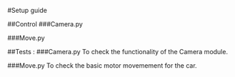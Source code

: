 #Setup guide

##Control
###Camera.py

###Move.py


##Tests :
###Camera.py
To check the functionality of the Camera module.

###Move.py
To check the basic motor movemement for the car.

